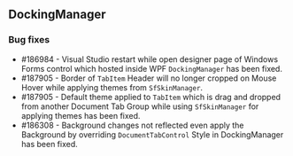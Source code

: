 ## DockingManager

### Bug fixes

* \#186984 - Visual Studio restart while open designer page of Windows Forms control which hosted inside WPF `DockingManager` has been fixed.
* \#187905 - Border of `TabItem` Header will no longer cropped on Mouse Hover while applying themes from `SfSkinManager`.
* \#187905 - Default theme applied to `TabItem` which is drag and dropped from another Document Tab Group while using `SfSkinManager` for applying themes has been fixed.
* \#186308 - Background changes not reflected even apply the Background by overriding `DocumentTabControl` Style in DockingManager has been fixed.